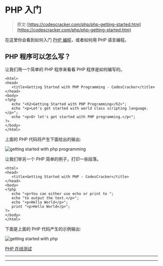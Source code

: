 # PHP 入门

> 原文:[https://codescracker.com/php/php-getting-started.htm](https://codescracker.com/php/php-getting-started.htm)

在这里你会看到如何入门 [PHP 编程](/php/index.htm)，或者如何用 PHP 语言编程。

## PHP 程序可以怎么写？

让我们用一个简单的 PHP 程序来看看 PHP 程序是如何编写的。

```
<html>
<head>
   <title>Getting Started with PHP Programming - CodesCracker</title>
</head>
<body>
<?php 
   echo "<h2>Getting Started with PHP Programming</h2>";
   echo "<p>Let's get started with world class scripting language.</p>";
   echo "<p>Or let's get started with PHP programming.</p>";
?>
</body>
</html>
```

上面的 PHP 代码将产生下面给出的输出:

![getting started with php programming](../Images/9033a7d1225ae950a246541668ffe0d9.png)

让我们举另一个 PHP 简单的例子，打印一些段落。

```
<html>
<head>
   <title>Getting Started with PHP - CodesCracker</title>
</head>
<body>
<?php 
   echo "<p>You can either use echo or print to ";
   echo "to output the text.</p>";
   echo "<p>Hello World</p>";
   print "<p>Hello World</p>";
?>
</body>
</html>
```

下面是上面的 PHP 代码产生的示例输出:

![getting started with php](../Images/7751d30b9dbcb05756b96ff57e079965.png)

[PHP 在线测试](/exam/showtest.php?subid=8)

* * *

* * *